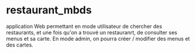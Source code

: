 # restaurant_mbds
application Web permettant en mode utilisateur de chercher des restaurants, et une fois qu'on a trouvé un restauranrt, de consulter ses menus et sa carte. En mode admin, on pourra créer / modifier des menus et des cartes.
